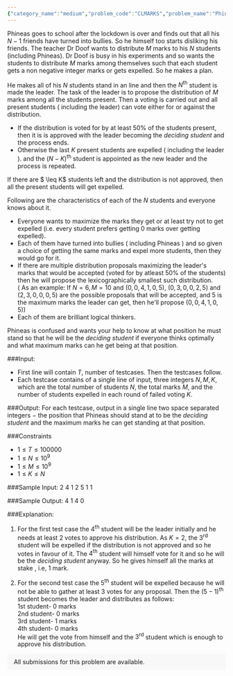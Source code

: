 ```yaml
---
{"category_name":"medium","problem_code":"CLMARKS","problem_name":"Phineas and Marks","problemComponents":{"constraints":"","constraintsState":false,"subtasks":"","subtasksState":false,"inputFormat":"","inputFormatState":false,"outputFormat":"","outputFormatState":false,"sampleTestCases":{}},"video_editorial_url":"","languages_supported":{"0":"CPP14","1":"C","2":"JAVA","3":"PYTH 3.6","4":"CPP17","5":"PYTH","6":"PYP3","7":"CS2","8":"ADA","9":"PYPY","10":"TEXT","11":"PAS fpc","12":"NODEJS","13":"RUBY","14":"PHP","15":"GO","16":"HASK","17":"TCL","18":"PERL","19":"SCALA","20":"LUA","21":"kotlin","22":"BASH","23":"JS","24":"LISP sbcl","25":"rust","26":"PAS gpc","27":"BF","28":"CLOJ","29":"R","30":"D","31":"CAML","32":"FORT","33":"ASM","34":"swift","35":"FS","36":"WSPC","37":"LISP clisp","38":"SQL","39":"SCM guile","40":"PERL6","41":"ERL","42":"CLPS","43":"ICK","44":"NICE","45":"PRLG","46":"ICON","47":"COB","48":"SCM chicken","49":"PIKE","50":"SCM qobi","51":"ST","52":"SQLQ","53":"NEM"},"max_timelimit":1,"source_sizelimit":50000,"problem_author":"avijit_agarwal","problem_tester":"","date_added":"27-06-2020","tags":{"0":"ad","1":"avijit_agarwal","2":"avijit_agarwal","3":"cole2020","4":"finding","5":"observation"},"problem_difficulty_level":"Medium","best_tag":"Ad Hoc","editorial_url":"https://discuss.codechef.com/problems/CLMARKS","time":{"view_start_date":1594838700,"submit_start_date":1594838700,"visible_start_date":1594838700,"end_date":1735669800},"is_direct_submittable":false,"problemDiscussURL":"https://discuss.codechef.com/search?q=CLMARKS","is_proctored":false,"visitedContests":{},"layout":"problem"}
---
```

Phineas goes to school after the lockdown is over and finds out that all his $N-1$ friends have turned into bullies. So he himself too starts disliking his friends. The teacher Dr Doof wants to distribute $M$ marks to his $N$ students (including Phineas).  Dr Doof is busy in his experiments and so wants the students to distribute $M$ marks among themselves such that each student gets a non negative integer marks or gets expelled. So he makes a plan.

 He makes all of his $N$ students stand in an line and then the $N^{\text{th}}$ student is made the leader.  The task of the leader is to propose the distribution of $M$ marks among all the students present. Then a voting is carried out and all present students ( including the leader) can vote either for or against the distribution.
- If the distribution is voted for by at least $50\%$ of the students present, then it is is approved with the leader becoming the *deciding student* and the process ends.
- Otherwise the last $K$ present students are expelled ( including the leader ). and the $(N-K)^{\text{th}}$ student is appointed as the new leader and the process is repeated.

If there are $ \leq K$ students left and the distribution is not approved, then all the present students will get expelled.

Following are the characteristics of each of the $N$ students and everyone knows about it.
- Everyone wants to maximize the marks they get or at least try not to get expelled (i.e. every student prefers getting $0$ marks over getting expelled).
- Each of them have turned into bullies ( including Phineas ) and so given a choice of getting the 
    same marks and expel more students, then they would go for it.
- If there are multiple distribution proposals maximizing the leader's marks that would be 
  accepted (voted for by atleast $50\%$ of the students) then he  will propose the 
   lexicographically smallest such distribution.       
    ( As an example: If $N = 6, M = 10$ and $(0, 0, 4, 1, 0, 5)$, $(0, 3, 0, 0, 2, 5)$ and $(2, 3, 0, 0, 0, 5)$ 
      are the possible proposals that will be accepted, and 5 is the maximum marks 
      the leader can get, then he'll propose $(0 , 0, 4, 1, 0, 5)$)
-  Each of them are brilliant logical thinkers.

Phineas is confused and wants your help to know at what position he must stand so that he will be the *deciding student* if everyone thinks optimally and what maximum marks can he get being at that position.

###Input:

- First line will contain $T$, number of testcases. Then the testcases follow. 
- Each testcase contains of a single line of input, three integers $N, M, K$, which are the total 
   number of students $N$, the total marks $M$, and the number of students expelled in each round of failed voting $K$.

###Output:
For each testcase, output in a single line two space separated integers $-$ the position that Phineas should stand at to be the *deciding student* and the maximum marks he can get standing at that position. 

###Constraints 
- $1 \leq T \leq 100000$
- $1 \leq N \leq 10^9$
- $1 \leq M \leq 10^9$
- $1 \leq K \leq N$

###Sample Input:
	2
	4 1 2
    5 1 1

###Sample Output:
	4 1
    4 0
	
###Explanation:
1. For the first test case the $4^{\text{th}}$ student will be the leader initially and he needs at least 2 votes to approve his distribution. As $K=2$, the $3^{\text{rd}}$ student will be expelled if the distribution is not approved and so he votes in favour of it. The $4^{\text{th}}$ student will himself vote for it and so he will be the *deciding student* anyway. So he gives himself all the marks at stake , i.e, 1 mark.

2. For the second test case the $5^{\text{th}}$ student will be expelled because he will not be able to gather at least 3 votes for any proposal. Then the $(5-1)^{\text{th}}$ student becomes the leader and distributes as follows:      
1st student-   0 marks      
2nd student-   0 marks      
3rd student-   1 marks       
4th student-   0 marks      
He will get the vote from himself and the $3^{\text{rd}}$ student which is enough to approve his distribution.
    
<aside style='background: #f8f8f8;padding: 10px 15px;'><div>All submissions for this problem are available.</div></aside>